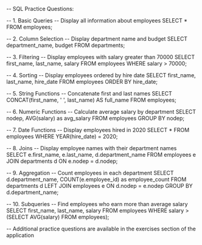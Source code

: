 -- SQL Practice Questions:

-- 1. Basic Queries
-- Display all information about employees
SELECT \* FROM employees;

-- 2. Column Selection
-- Display department name and budget
SELECT department_name, budget FROM departments;

-- 3. Filtering
-- Display employees with salary greater than 70000
SELECT first_name, last_name, salary FROM employees WHERE salary > 70000;

-- 4. Sorting
-- Display employees ordered by hire date
SELECT first_name, last_name, hire_date FROM employees ORDER BY hire_date;

-- 5. String Functions
-- Concatenate first and last names
SELECT CONCAT(first_name, ' ', last_name) AS full_name FROM employees;

-- 6. Numeric Functions
-- Calculate average salary by department
SELECT nodep, AVG(salary) as avg_salary FROM employees GROUP BY nodep;

-- 7. Date Functions
-- Display employees hired in 2020
SELECT \* FROM employees WHERE YEAR(hire_date) = 2020;

-- 8. Joins
-- Display employee names with their department names
SELECT e.first_name, e.last_name, d.department_name
FROM employees e
JOIN departments d ON e.nodep = d.nodep;

-- 9. Aggregation
-- Count employees in each department
SELECT d.department_name, COUNT(e.employee_id) as employee_count
FROM departments d
LEFT JOIN employees e ON d.nodep = e.nodep
GROUP BY d.department_name;

-- 10. Subqueries
-- Find employees who earn more than average salary
SELECT first_name, last_name, salary
FROM employees
WHERE salary > (SELECT AVG(salary) FROM employees);

-- Additional practice questions are available in the exercises section of the application

